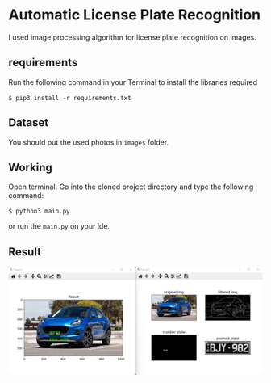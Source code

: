 # Automatic License Plate Recognition
I used image processing algorithm for license plate recognition on images.

## requirements
Run the following command in your Terminal to install the libraries required
```
$ pip3 install -r requirements.txt
```

## Dataset
You should put the used photos in <code>images</code> folder.

## Working
Open terminal. Go into the cloned project directory and type the following command:
```
$ python3 main.py
```
or run the <code>main.py</code> on your ide.

## Result
![image](Result/1.png)
